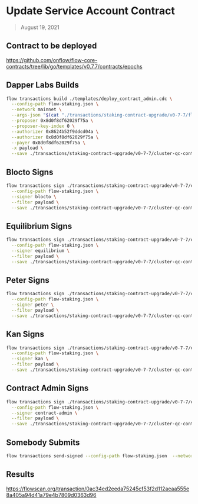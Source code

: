 # Update Service Account Contract

> August 19, 2021

## Contract to be deployed

https://github.com/onflow/flow-core-contracts/tree/lib/go/templates/v0.7.7/contracts/epochs

## Dapper Labs Builds

```sh
flow transactions build ./templates/deploy_contract_admin.cdc \
  --config-path flow-staking.json \
  --network mainnet \
  --args-json "$(cat "./transactions/staking-contract-upgrade/v0-7-7/flow-cluster-qc-arguments.json")" \
  --proposer 0x8d0f8df62029f75a \
  --proposer-key-index 0 \
  --authorizer 0x8624b52f9ddcd04a \
  --authorizer 0x8d0f8df62029f75a \
  --payer 0x8d0f8df62029f75a \
  -x payload \
  --save ./transactions/staking-contract-upgrade/v0-7-7/cluster-qc-contract-deployment-v0-7-7-unsigned.rlp
```

## Blocto Signs

```sh
flow transactions sign ./transactions/staking-contract-upgrade/v0-7-7/cluster-qc-contract-deployment-v0-7-7-unsigned.rlp \
  --config-path flow-staking.json \
  --signer blocto \
  --filter payload \
  --save ./transactions/staking-contract-upgrade/v0-7-7/cluster-qc-contract-deployment-v0-7-7-sig-1.rlp
```

## Equilibrium Signs

```sh
flow transactions sign ./transactions/staking-contract-upgrade/v0-7-7/cluster-qc-contract-deployment-v0-7-7-sig-1.rlp \
  --config-path flow-staking.json \
  --signer equilibrium \
  --filter payload \
  --save ./transactions/staking-contract-upgrade/v0-7-7/cluster-qc-contract-deployment-v0-7-7-sig-2.rlp
```

## Peter Signs

```sh
flow transactions sign ./transactions/staking-contract-upgrade/v0-7-7/cluster-qc-contract-deployment-v0-7-7-sig-2.rlp \
  --config-path flow-staking.json \
  --signer peter \
  --filter payload \
  --save ./transactions/staking-contract-upgrade/v0-7-7/cluster-qc-contract-deployment-v0-7-7-sig-3.rlp
```

## Kan Signs

```sh
flow transactions sign ./transactions/staking-contract-upgrade/v0-7-7/cluster-qc-contract-deployment-v0-7-7-sig-3.rlp \
  --config-path flow-staking.json \
  --signer kan \
  --filter payload \
  --save ./transactions/staking-contract-upgrade/v0-7-7/cluster-qc-contract-deployment-v0-7-7-sig-4.rlp
```

## Contract Admin Signs

```sh
flow transactions sign ./transactions/staking-contract-upgrade/v0-7-7/cluster-qc-contract-deployment-v0-7-7-sig-4.rlp \
  --config-path flow-staking.json \
  --signer contract-admin \
  --filter payload \
  --save ./transactions/staking-contract-upgrade/v0-7-7/cluster-qc-contract-deployment-v0-7-7-sig-complete.rlp
```

## Somebody Submits

```sh
flow transactions send-signed --config-path flow-staking.json  --network mainnet ./transactions/staking-contract-upgrade/v0-7-7/cluster-qc-contract-deployment-v0-7-7-sig-complete.rlp
```

## Results

https://flowscan.org/transaction/0ac34ed2eeda75245cf53f2d112aeaa555e8a405a94d41a79e4b7809d0363d96
